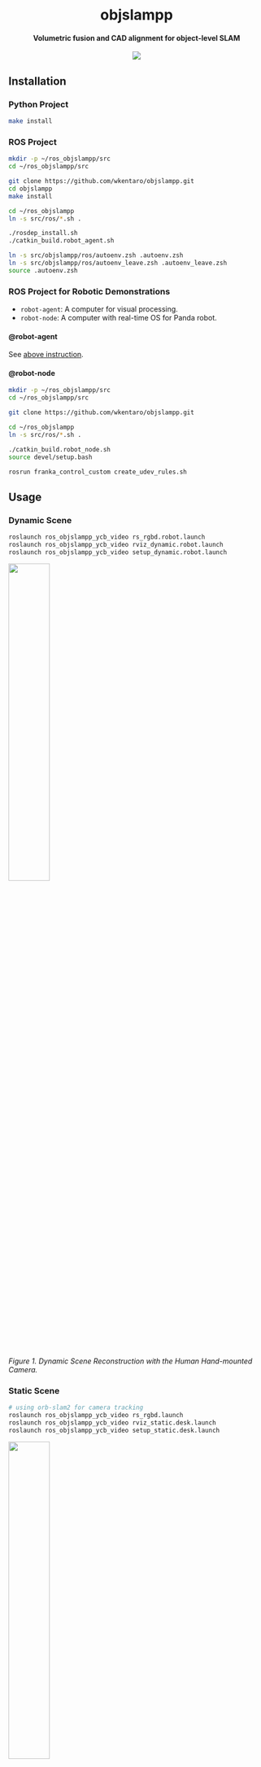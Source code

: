 <h1 align="center">
  objslampp
</h1>

<h4 align="center">
  Volumetric fusion and CAD alignment for object-level SLAM
</h4>

<div align="center">
  <a href="https://github.com/wkentaro/objslampp/actions">
    <img src="https://github.com/wkentaro/objslampp/workflows/CI/badge.svg">
  </a>
</div>


## Installation

### Python Project

```bash
make install
```

### ROS Project

```bash
mkdir -p ~/ros_objslampp/src
cd ~/ros_objslampp/src

git clone https://github.com/wkentaro/objslampp.git
cd objslampp
make install

cd ~/ros_objslampp
ln -s src/ros/*.sh .

./rosdep_install.sh
./catkin_build.robot_agent.sh

ln -s src/objslampp/ros/autoenv.zsh .autoenv.zsh
ln -s src/objslampp/ros/autoenv_leave.zsh .autoenv_leave.zsh
source .autoenv.zsh
```

### ROS Project for Robotic Demonstrations

- `robot-agent`: A computer for visual processing.
- `robot-node`: A computer with real-time OS for Panda robot.

#### @robot-agent

See <a href="#ros-project">above instruction</a>.

#### @robot-node

```bash
mkdir -p ~/ros_objslampp/src
cd ~/ros_objslampp/src

git clone https://github.com/wkentaro/objslampp.git

cd ~/ros_objslampp
ln -s src/ros/*.sh .

./catkin_build.robot_node.sh
source devel/setup.bash

rosrun franka_control_custom create_udev_rules.sh
```

## Usage

### Dynamic Scene

```bash
roslaunch ros_objslampp_ycb_video rs_rgbd.robot.launch
roslaunch ros_objslampp_ycb_video rviz_dynamic.robot.launch
roslaunch ros_objslampp_ycb_video setup_dynamic.robot.launch
```

<div>
  <img src="https://drive.google.com/uc?id=1E3aqKf9TdSWDjL8rsbAe_oq_jEOQ5RbE" width="40%" />
  <br/>
  <i>Figure 1. Dynamic Scene Reconstruction with the Human Hand-mounted Camera.</i>
</div>

### Static Scene

```bash
# using orb-slam2 for camera tracking
roslaunch ros_objslampp_ycb_video rs_rgbd.launch
roslaunch ros_objslampp_ycb_video rviz_static.desk.launch
roslaunch ros_objslampp_ycb_video setup_static.desk.launch
```

<div>
  <img src="https://drive.google.com/uc?id=1s9gQguthVAQTacO6PaGQw4kOQrdlucri" width="40%" />
  <br/>
  <i>Figure 2. Static Scene Reconstruction with the Human Hand-mounted Camera.</i>
</div>

```bash
# using robotic kinematics for camera tracking
roslaunch ros_objslampp_ycb_video rs_rgbd.robot.launch
roslaunch ros_objslampp_ycb_video rviz_static.robot.launch
roslaunch ros_objslampp_ycb_video setup_static.robot.launch
```

<div>
  <img src="https://drive.google.com/uc?id=1BbjWZPTZhoqbsH4OlzIghOO0VZhG69mK" width="40%" />
  <br/>
  <i>Figure 3. Static Scene Reconstruction with the Robotic Hand-mounted Camera.</i>
</div>

### Robotic Pick-and-Place

```bash
robot-agent $ sudo ntpdata 0.uk.pool.ntp.org  # for time synchronization
robot-node  $ sudo ntpdata 0.uk.pool.ntp.org  # for time synchronization

robot-node  $ roscore

robot-agent $ roslaunch ros_objslampp_panda panda.launch

robot-node  $ roslaunch ros_objslampp_ycb_video rs_rgbd.robot.launch
robot-node  $ roslaunch ros_objslampp_ycb_video rviz_static.launch
robot-node  $ roslaunch ros_objslampp_ycb_video setup_static.robot.launch TARGET:=2
robot-node  $ rosrun ros_objslampp_ycb_video robot_demo_node.py
>>> ri.run()
```

<div>
  <img src="https://drive.google.com/uc?id=1JeIlT2yyhruR5DreFbI9htP8N4X4fP10" width="30%" />
  <img src="https://drive.google.com/uc?id=1vO0k7NS0iRkzGhcmGHBpqe8sp7_i-n0a" width="30%" />
  <img src="https://drive.google.com/uc?id=1aj657Z8_T4JR4ceEh0laiP88ggBllYPK" width="30%" />
  <br/>
  <i>Figure 4. Targetted Object Pick-and-Place. (a) Scanning the Scene; (b) Removing Distractor Objects; (c) Picking Target Object.</i>
</div>
